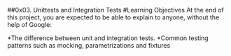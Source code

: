 ##0x03. Unittests and Integration Tests
#Learning Objectives
At the end of this project, you are expected to be able to explain to anyone, without the help of Google:

*The difference between unit and integration tests.
*Common testing patterns such as mocking, parametrizations and fixtures
